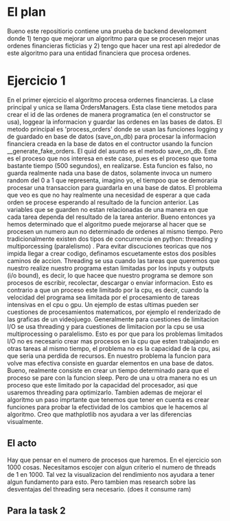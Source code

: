 # El plan
Bueno este repositiorio contiene una prueba de backend development donde 1) tengo que mejorar un algoritmo para que se procesen mejor unas ordenes financieras ficticias y 2) tengo que hacer una rest api alrededor de este algoritmo para una entidad financiera que procesa ordenes.

# Ejercicio 1
En el primer ejercicio el algoritmo procesa ordernes financieras. La clase principal y unica se llama OrdersManagers. Esta clase tiene metodos para crear el id de las ordenes de manera programatica (en el constructor se usa), loggear la informacion y guardar las ordenes en las bases de datos. El metodo principal es 'process_orders' donde se usan las funciones logging y de guardado en base de datos (save_on_db) para procesar la informacion financiera creada en la base de datos en el contructor usando la funcion __generate_fake_orders.
El quid del asunto es el metodo save_on_db. Este es el proceso que nos interesa en este caso, pues es el proceso que toma bastante tiempo (500 segundos), en realizarse.
Esta funcion es falso, no guarda realmente nada  una base de datos, solamente invoca un numero random del 0 a 1 que representa, imagino yo, el tiempoo que se demoraria procesar una transaccion para guardarla en una base de datos.
El problema que veo es que no hay realmente una necesidad de esperar a que cada orden se procese esperando al resultado de la funcion anterior. Las variables que se guarden no estan relacionadas de una manera en que cada tarea dependa del resultado de la tarea anterior.
Bueno entonces ya hemos determinado que el algoritmo puede mejorarse al hacer que se procesen un numero aun no determinado de ordenes al mismo tiempo. Pero tradicionalmente existen dos tipos de concurrencia en python: threading y multiporcessing (paralelismo) .
Para evitar discuciones teoricas que nos impida llegar a crear codigo, definamos escuetamente estos dos posibles caminos de accion.
Threading se usa cuando las tareas que queremos que nuestro realize nuestro programa estan limitadas por los inputs y outputs (i/o bound), es decir, lo que hacee que nuestro programa se demore son procesos de escribir, recolectar, descargar o enviar informacion. Esto es contrario a que un proceso este limitado por la cpu, es decir, cuando la velocidad del programa sea limitada por el procesamiento de tareas intensivas en el cpu o gpu. Un ejemplo de estas ultimas pueden ser cuestiones de procesamientos matematicos, por ejemplo el renderizado de las graficas de un videojuego.
Generalmente para cuestiones de limitacion I/O se usa threading y para cuestiones de limitacion por la cpu se usa multiprocessing o paralelismo. Esto es por que para los problemas limitados I/O no es necesario crear mas procesos en la cpu que esten trabajando en otras tareas al mismo tiempo, el problema no es la capacidad de la cpu, asi que seria una perdida de recursos.
En nuestro problema la funcion para volve mas efectiva consiste en guardar elementos en una base de datos. Bueno, realmente consiste en crear un tiempo determinado para que el proceso se pare con la funcion sleep. Pero de una u otra manera no es un proceso que este limitado por la capacidad del procesador, asi que usaremos threading para optimizarlo.
Tambien ademas de mejorar el algoritmo un paso imprtante que tenemos que tener en cuenta es crear funciones para probar la efectividad de los cambios que le hacemos al algoritmo. Creo que mathplotlib nos ayudara a ver las diferencias visualmente.

## El acto
Hay que pensar en el numero de procesos que haremos. En el ejercicio son 1000 cosas. Necesitamos escojer con algun criterio el numero de threads de 1 en 1000. Tal vez la visualizacion del rendimiento nos ayudara a tener algun fundamento para esto. Pero tambien mas research sobre las desventajas del threading sera necesario. (does it consume ram)

## Para la task 2


